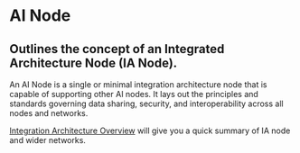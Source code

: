 # AI Node
## Outlines the concept of an Integrated Architecture Node (IA Node). 
An AI Node is a single or minimal integration architecture node that is capable of supporting other AI nodes. It lays out the principles and standards governing data sharing, security, and interoperability across all nodes and networks.

[Integration Architecture Overview](https://github.com/National-Digital-Twin/integration-architecture-documentation/blob/main/DeveloperDocumentation/integration-architecture.md) will give you a quick summary of IA node and wider networks.

